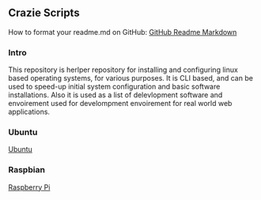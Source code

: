 ## Crazie Scripts

How to format your readme.md on GitHub: [GitHub Readme Markdown](https://guides.github.com/features/mastering-markdown/)

### Intro

This repository is herlper repository for installing and configuring linux based operating systems, for various purposes.
It is CLI based, and can be used to speed-up initial system configuration and basic software installations. Also it is used as a list of
delevlopment software and envoirement used for develompment envoirement for real world web applications.

### Ubuntu

[Ubuntu](https://github.com/crazieNephilim/crazie_scripts/blob/master/raspberry_scripts/README_UBUNTU.md)

### Raspbian

[Raspberry Pi](https://github.com/crazieNephilim/crazie_scripts/blob/master/raspberry_scripts/README_RBPI.md)